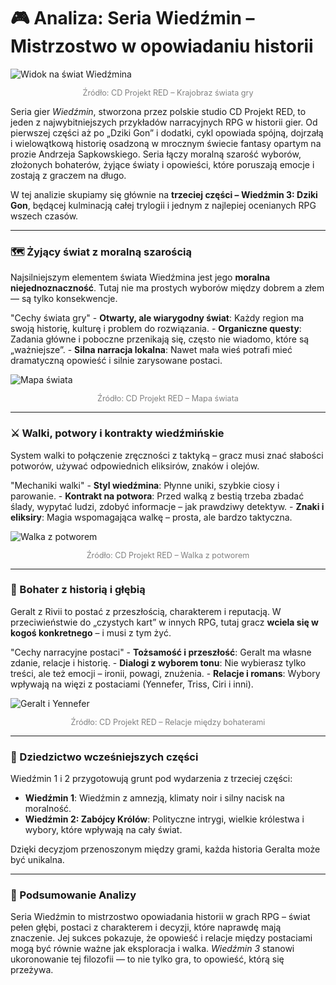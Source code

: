 # 🎮 Analiza: Seria Wiedźmin – Mistrzostwo w opowiadaniu historii

![Widok na świat Wiedźmina](https://cdn.benchmark.pl/thumbs/uploads/article/87626/MODERNICON/9588b1ce0adc635551904799d8bfad110c37c46b.jpg/780x0x1.jpg)
<p style="text-align: center; font-size: 0.9em; color: grey;">Źródło: CD Projekt RED – Krajobraz świata gry</p>

Seria gier *Wiedźmin*, stworzona przez polskie studio CD Projekt RED, to jeden z najwybitniejszych przykładów narracyjnych RPG w historii gier. Od pierwszej części aż po „Dziki Gon” i dodatki, cykl opowiada spójną, dojrzałą i wielowątkową historię osadzoną w mrocznym świecie fantasy opartym na prozie Andrzeja Sapkowskiego. Seria łączy moralną szarość wyborów, złożonych bohaterów, żyjące światy i opowieści, które poruszają emocje i zostają z graczem na długo. 

W tej analizie skupiamy się głównie na **trzeciej części – Wiedźmin 3: Dziki Gon**, będącej kulminacją całej trylogii i jednym z najlepiej ocenianych RPG wszech czasów.

---

### 🗺️ Żyjący świat z moralną szarością

Najsilniejszym elementem świata Wiedźmina jest jego **moralna niejednoznaczność**. Tutaj nie ma prostych wyborów między dobrem a złem — są tylko konsekwencje.

"Cechy świata gry"
    - **Otwarty, ale wiarygodny świat**: Każdy region ma swoją historię, kulturę i problem do rozwiązania.
    - **Organiczne questy**: Zadania główne i poboczne przenikają się, często nie wiadomo, które są „ważniejsze”.
    - **Silna narracja lokalna**: Nawet mała wieś potrafi mieć dramatyczną opowieść i silnie zarysowane postaci.

![Mapa świata](https://www.gry-online.pl/static/mapy/pl/gfx/map_1246.jpg)
<p style="text-align: center; font-size: 0.9em; color: grey;">Źródło: CD Projekt RED – Mapa świata</p>

---

### ⚔️ Walki, potwory i kontrakty wiedźmińskie

System walki to połączenie zręczności z taktyką – gracz musi znać słabości potworów, używać odpowiednich eliksirów, znaków i olejów.

"Mechaniki walki"
    - **Styl wiedźmina**: Płynne uniki, szybkie ciosy i parowanie.
    - **Kontrakt na potwora**: Przed walką z bestią trzeba zbadać ślady, wypytać ludzi, zdobyć informacje – jak prawdziwy detektyw.
    - **Znaki i eliksiry**: Magia wspomagająca walkę – prosta, ale bardzo taktyczna.

![Walka z potworem](https://i.ytimg.com/vi/wT9Ho7cTb7Q/hq720.jpg?sqp=-oaymwEhCK4FEIIDSFryq4qpAxMIARUAAAAAGAElAADIQj0AgKJD&rs=AOn4CLBA1gKOGajOt7WoiqHNbf3_RT52pA)
<p style="text-align: center; font-size: 0.9em; color: grey;">Źródło: CD Projekt RED – Walka z potworem</p>

---

### 👤 Bohater z historią i głębią

Geralt z Rivii to postać z przeszłością, charakterem i reputacją. W przeciwieństwie do „czystych kart” w innych RPG, tutaj gracz **wciela się w kogoś konkretnego** – i musi z tym żyć.

"Cechy narracyjne postaci"
    - **Tożsamość i przeszłość**: Geralt ma własne zdanie, relacje i historię.
    - **Dialogi z wyborem tonu**: Nie wybierasz tylko treści, ale też emocji – ironii, powagi, znużenia.
    - **Relacje i romans**: Wybory wpływają na więzi z postaciami (Yennefer, Triss, Ciri i inni).

![Geralt i Yennefer](https://gfx.gexe.pl/2015/10/20/210031.1445367631.jpg)
<p style="text-align: center; font-size: 0.9em; color: grey;">Źródło: CD Projekt RED – Relacje między bohaterami</p>

---

### 🧱 Dziedzictwo wcześniejszych części

Wiedźmin 1 i 2 przygotowują grunt pod wydarzenia z trzeciej części:
- **Wiedźmin 1**: Wiedźmin z amnezją, klimaty noir i silny nacisk na moralność.
- **Wiedźmin 2: Zabójcy Królów**: Polityczne intrygi, wielkie królestwa i wybory, które wpływają na cały świat.

Dzięki decyzjom przenoszonym między grami, każda historia Geralta może być unikalna.

---

### 📜 Podsumowanie Analizy

Seria Wiedźmin to mistrzostwo opowiadania historii w grach RPG – świat pełen głębi, postaci z charakterem i decyzji, które naprawdę mają znaczenie. Jej sukces pokazuje, że opowieść i relacje między postaciami mogą być równie ważne jak eksploracja i walka. *Wiedźmin 3* stanowi ukoronowanie tej filozofii — to nie tylko gra, to opowieść, którą się przeżywa.
